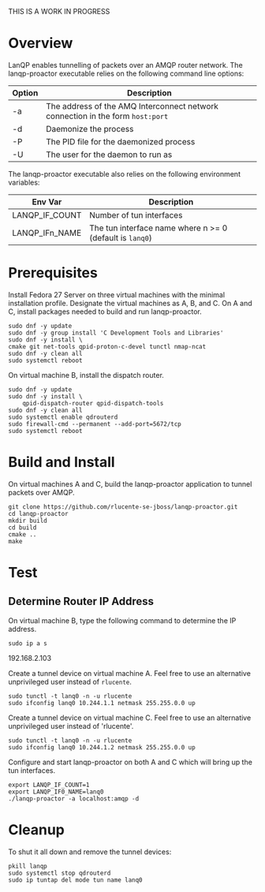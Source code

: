 THIS IS A WORK IN PROGRESS

# Overview
LanQP enables tunnelling of packets over an AMQP router network.
The lanqp-proactor executable relies on the following command line
options:

| Option | Description |
| ------ | ----------- |
| -a <address> | The address of the AMQ Interconnect network connection in the form `host:port` |
| -d | Daemonize the process |
| -P <file> | The PID file for the daemonized process |
| -U <user> | The user for the daemon to run as |

The lanqp-proactor executable also relies on the following environment variables:

| Env Var | Description |
| ------- | ----------- |
| LANQP_IF_COUNT | Number of tun interfaces |
| LANQP_IFn_NAME | The tun interface name where n >= 0 (default is `lanq0`) |

# Prerequisites
Install Fedora 27 Server on three virtual machines with the minimal
installation profile.  Designate the virtual machines as A, B, and
C.  On A and C, install packages needed to build and run lanqp-proactor.

    sudo dnf -y update
    sudo dnf -y group install 'C Development Tools and Libraries'
    sudo dnf -y install \
	cmake git net-tools qpid-proton-c-devel tunctl nmap-ncat
    sudo dnf -y clean all
    sudo systemctl reboot

On virtual machine B, install the dispatch router.

    sudo dnf -y update
    sudo dnf -y install \
        qpid-dispatch-router qpid-dispatch-tools
    sudo dnf -y clean all
    sudo systemctl enable qdrouterd
    sudo firewall-cmd --permanent --add-port=5672/tcp
    sudo systemctl reboot

# Build and Install
On virtual machines A and C, build the lanqp-proactor application
to tunnel packets over AMQP.

    git clone https://github.com/rlucente-se-jboss/lanqp-proactor.git
    cd lanqp-proactor
    mkdir build
    cd build
    cmake ..
    make

# Test
## Determine Router IP Address
On virtual machine B, type the following command to determine the IP address.

    sudo ip a s

192.168.2.103

Create a tunnel device on virtual machine A.  Feel free to use an
alternative unprivileged user instead of `rlucente`.

    sudo tunctl -t lanq0 -n -u rlucente
    sudo ifconfig lanq0 10.244.1.1 netmask 255.255.0.0 up

Create a tunnel device on virtual machine C.  Feel free to use an
alternative unprivileged user instead of 'rlucente'.

    sudo tunctl -t lanq0 -n -u rlucente
    sudo ifconfig lanq0 10.244.1.2 netmask 255.255.0.0 up

Configure and start lanqp-proactor on both A and C which will bring
up the tun interfaces.

    export LANQP_IF_COUNT=1
    export LANQP_IF0_NAME=lanq0
    ./lanqp-proactor -a localhost:amqp -d

# Cleanup
To shut it all down and remove the tunnel devices:

    pkill lanqp
    sudo systemctl stop qdrouterd
    sudo ip tuntap del mode tun name lanq0

